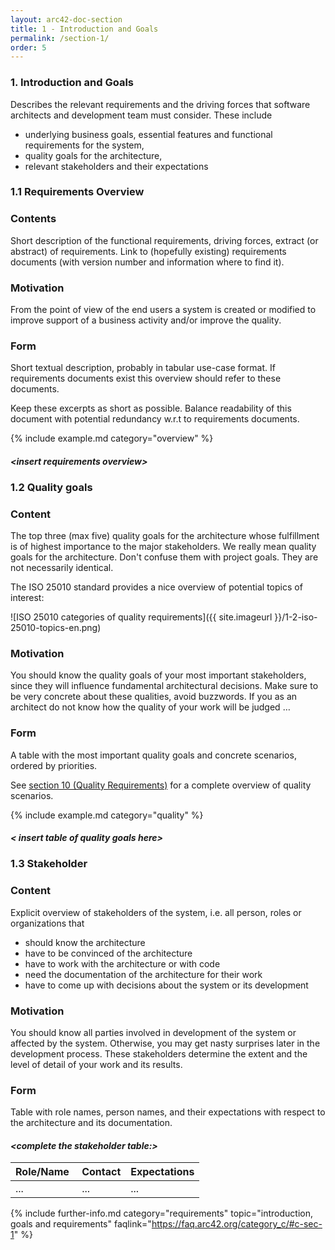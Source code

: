 ```yaml
---
layout: arc42-doc-section
title: 1 - Introduction and Goals
permalink: /section-1/
order: 5
---
```


### 1. Introduction and Goals


<div class="arc42-help" >

Describes the relevant requirements and the driving forces that software architects and development team must consider. These include

* underlying business goals, essential features and functional requirements for the system,
* quality goals for the architecture,
* relevant stakeholders and their expectations

</div>

### 1.1 Requirements Overview

<div class="arc42-help" >

### Contents
Short description of the functional requirements, driving forces, extract (or abstract)  of requirements. Link to (hopefully existing) requirements documents (with version number and information where to find it).

### Motivation
From the point of view of the end users a system is created or modified to improve support of a business activity and/or improve the quality.

### Form
Short textual description, probably in tabular use-case format.
If requirements documents exist this overview should refer to these documents.

Keep these excerpts as short as possible. Balance readability of this document with potential redundancy w.r.t to requirements documents.

<!-- collect all examples that are releated to this section of arc42 -->
{% include example.md category="overview" %}

</div>

#### _&lt;insert requirements overview>_


### 1.2 Quality goals

<div class="arc42-help" markdown="1">

### Content
The top three (max five) quality goals for the architecture whose fulfillment is of highest importance to the major stakeholders. We really mean quality goals for the architecture. Don't confuse them with project goals. They are not necessarily identical.

The ISO 25010 standard provides a nice overview of potential topics of interest:

![ISO 25010 categories of quality requirements]({{ site.imageurl }}/1-2-iso-25010-topics-en.png)

### Motivation
You should know the quality goals of your most important stakeholders, since they will influence fundamental architectural decisions. Make sure to be very concrete about these qualities, avoid buzzwords.
If you as an architect do not know how the quality of your work will be judged …

### Form
A table with the most important quality goals and concrete scenarios, ordered by priorities.

See [section 10 (Quality Requirements)](/section-10/) for a complete overview of quality scenarios.

<!-- collect all examples that are releated to this section of arc42 -->
{% include example.md category="quality" %}

</div>

#### _&lt; insert table of quality goals here>_


### 1.3 Stakeholder

<div class="arc42-help" markdown="1">

### Content
Explicit overview of stakeholders of the system, i.e. all person, roles or organizations that

* should know the architecture
* have to be convinced of the architecture
* have to work with the architecture or with code
* need the documentation of the architecture for their work
* have to come up with decisions about the system or its development

### Motivation
You should know all parties involved in development of the system or affected by the system. Otherwise, you may get nasty surprises later in the development process. These stakeholders determine the extent and the level of detail of your work and its results.

### Form
Table with role names, person names, and their expectations with respect to the architecture and its documentation.

</div>

#### _&lt;complete the stakeholder table:>_

| Role/Name | Contact | Expectations |
| ----------|---------|--------------|
| ...       | ...     | ...          |


{% include further-info.md
  category="requirements"
   topic="introduction, goals and requirements"
   faqlink="https://faq.arc42.org/category_c/#c-sec-1" %}
